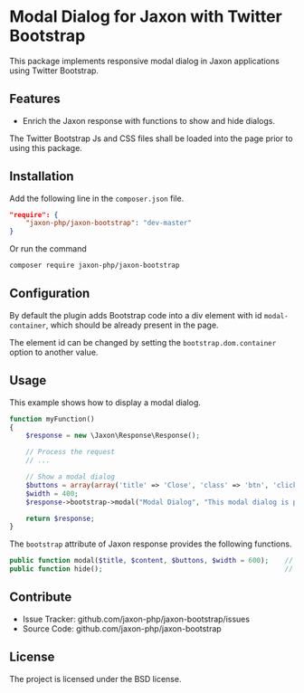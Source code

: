 Modal Dialog for Jaxon with Twitter Bootstrap
=============================================

This package implements responsive modal dialog in Jaxon applications using Twitter Bootstrap.

Features
--------

- Enrich the Jaxon response with functions to show and hide dialogs.

The Twitter Bootstrap Js and CSS files shall be loaded into the page prior to using this package.

Installation
------------

Add the following line in the `composer.json` file.
```json
"require": {
    "jaxon-php/jaxon-bootstrap": "dev-master"
}
```

Or run the command
```bash
composer require jaxon-php/jaxon-bootstrap
```

Configuration
------------

By default the plugin adds Bootstrap code into a div element with id `modal-container`, which should be already present in the page.

The element id can be changed by setting the `bootstrap.dom.container` option to another value.

Usage
-----

This example shows how to display a modal dialog.
```php
function myFunction()
{
    $response = new \Jaxon\Response\Response();

    // Process the request
    // ...

    // Show a modal dialog
    $buttons = array(array('title' => 'Close', 'class' => 'btn', 'click' => 'close'));
    $width = 400;
    $response->bootstrap->modal("Modal Dialog", "This modal dialog is powered by Twitter Bootstrap!!", $buttons, $width);

    return $response;
}
```

The `bootstrap` attribute of Jaxon response provides the following functions.
```php
public function modal($title, $content, $buttons, $width = 600);    // Show a modal dialog
public function hide();                                             // Hide the modal dialog
```

Contribute
----------

- Issue Tracker: github.com/jaxon-php/jaxon-bootstrap/issues
- Source Code: github.com/jaxon-php/jaxon-bootstrap

License
-------

The project is licensed under the BSD license.

